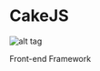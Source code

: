 CakeJS
======

![alt tag](https://raw.githubusercontent.com/linuxenko/linuxenko.github.io/master/assets/files/cakejs.png)

Front-end Framework
